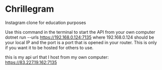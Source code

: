 # Chrillegram
Instagram clone for education purposes


Use this command in the terminal to start the API from your own computer dotnet run --urls https://192.168.0.124:7135 where 192.168.0.124 should be your local IP and the port is a port that is opened in your router. This is only if you want it to be hosted for others to use.

this is my api url that I host from my own computer: https://83.227.19.162:7135
